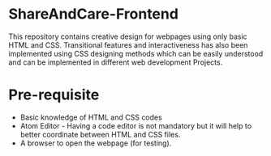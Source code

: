 # ShareAndCare-Frontend

This repository contains creative design for webpages using only basic HTML and CSS. Transitional features and interactiveness has also been implemented using CSS designing methods which can be easily understood and can be implemented in different web development Projects.

# Pre-requisite
<ul>
  <li> Basic knowledge of HTML and CSS codes </li>
  <li> Atom Editor - Having a code editor is not mandatory but it will help to better coordinate between HTML and CSS files.</li>
  <li> A browser to open the webpage (for testing).</li>
</ul>

